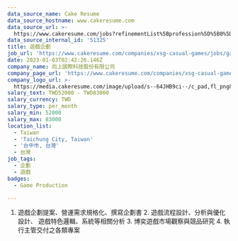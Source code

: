 ```yaml
---
data_source_name: Cake Resume
data_source_hostname: www.cakeresume.com
data_source_url: >-
  https://www.cakeresume.com/jobs?refinementList%5Bprofession%5D%5B0%5D=game-production&range%5Bsalary_range%5D%5Bmin%5D=1000000
data_source_internal_id: '51325'
title: 遊戲企劃
job_url: 'https://www.cakeresume.com/companies/xsg-casual-games/jobs/game-plan'
date: 2023-01-03T02:42:26.146Z
company_name: 向上國際科技股份有限公司
company_page_url: 'https://www.cakeresume.com/companies/xsg-casual-games'
company_logo_url: >-
  https://media.cakeresume.com/image/upload/s--64JHB9ci--/c_pad,fl_png8,h_200,w_200/v1672301553/wb4zhsomwnlk67lpw2vc.png
salary_text: TWD52000 - TWD83000
salary_currency: TWD
salary_type: per_month
salary_min: 52000
salary_max: 83000
location_list:
  - Taiwan
  - 'Taichung City, Taiwan'
  - '台中市, 台灣'
  - 台灣
job_tags:
  - 企劃
  - 遊戲
badges:
  - Game Production

---
```


1. 遊戲企劃提案、營運需求規格化、撰寫企劃書 2. 遊戲流程設計、分析與優化設計、 遊戲特色邏輯、系統等相關分析 3. 博奕遊戲市場觀察與競品研究 4. 執行主管交付之各類專案